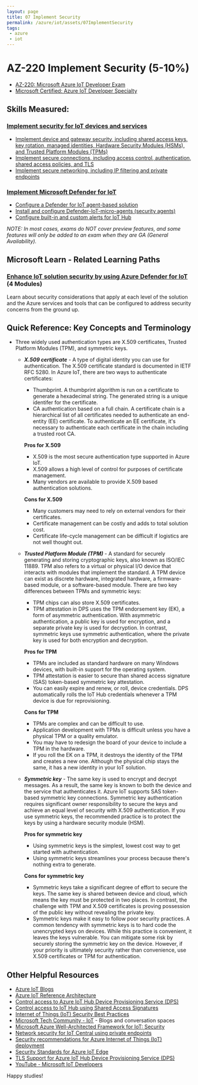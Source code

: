 ```yaml
---
layout: page
title: 07 Implement Security
permalink: /azure/iot/assets/07ImplementSecurity
tags: 
 - azure
 - iot
---
```


# AZ-220 Implement Security (5-10%)

* [AZ-220: Microsoft Azure IoT Developer Exam](https://docs.microsoft.com/en-us/learn/certifications/exams/az-220)
* [Microsoft Certified: Azure IoT Developer Specialty](https://docs.microsoft.com/en-us/learn/certifications/azure-iot-developer-specialty)

## Skills Measured:
### [Implement security for IoT devices and services](https://docs.microsoft.com/azure/architecture/framework/iot/iot-security?wt.mc_id=eventspg_16482_webpage_reactor)

* [Implement device and gateway security, including shared access keys, key rotation, managed identities, Hardware Security Modules (HSMs), and Trusted Platform Modules (TPMs)](https://docs.microsoft.com/azure/iot-fundamentals/iot-security-deployment?wt.mc_id=eventspg_16482_webpage_reactor)
* [Implement secure connections, including access control, authentication, shared access policies, and TLS](https://docs.microsoft.com/azure/iot-hub/iot-hub-devguide-security?wt.mc_id=eventspg_16482_webpage_reactor)
* [Implement secure networking, including IP filtering and private endpoints](https://docs.microsoft.com/azure/iot-hub/virtual-network-support?wt.mc_id=eventspg_16482_webpage_reactor)

### [Implement Microsoft Defender for IoT](https://docs.microsoft.com/azure/defender-for-iot/organizations/overview?wt.mc_id=eventspg_16482_webpage_reactor) 

* [Configure a Defender for IoT agent-based solution](https://docs.microsoft.com/azure/defender-for-iot/device-builders/tutorial-configure-agent-based-solution?wt.mc_id=eventspg_16482_webpage_reactor)
* [Install and configure Defender-IoT-micro-agents (security agents)](https://docs.microsoft.com/azure/defender-for-iot/device-builders/concept-security-module?wt.mc_id=eventspg_16482_webpage_reactor)
* [Configure built-in and custom alerts for IoT Hub](https://docs.microsoft.com/azure/defender-for-iot/device-builders/concept-security-alerts?wt.mc_id=eventspg_16482_webpage_reactor)

*NOTE: In most cases, exams do NOT cover preview features, and some features will only be added to an exam when they are GA (General Availability).*

## Microsoft Learn - Related Learning Paths

### [Enhance IoT solution security by using Azure Defender for IoT](https://docs.microsoft.com/learn/paths/enhance-iot-solution-security-by-using-azure-defender/?wt.mc_id=eventspg_16482_webpage_reactor) (4 Modules)

Learn about security considerations that apply at each level of the solution and the Azure services and tools that can be configured to address security concerns from the ground up.
  
## Quick Reference: Key Concepts and Terminology
* Three widely used authentication types are X.509 certificates, Trusted Platform Modules (TPM), and symmetric keys.
  * ***X.509 certificate*** - A type of digital identity you can use for authentication. The X.509 certificate standard is documented in IETF RFC 5280. In Azure IoT, there are two ways to authenticate certificates:
    * Thumbprint. A thumbprint algorithm is run on a certificate to generate a hexadecimal string. The generated string is a unique identifer for the certificate.
    * CA authentication based on a full chain. A certificate chain is a hierarchical list of all certificates needed to authenticate an end-entity (EE) certificate. To authenticate an EE certificate, it's necessary to authenticate each certificate in the chain including a trusted root CA.
    
    **Pros for X.509**
      * X.509 is the most secure authentication type supported in Azure IoT.
      * X.509 allows a high level of control for purposes of certificate management.
      * Many vendors are available to provide X.509 based authentication solutions.
    
    **Cons for X.509**
      * Many customers may need to rely on external vendors for their certificates.
      * Certificate management can be costly and adds to total solution cost.
      * Certificate life-cycle management can be difficult if logistics are not well thought out.

  * ***Trusted Platform Module (TPM)*** - A standard for securely generating and storing cryptographic keys, also known as ISO/IEC 11889. TPM also refers to a virtual or physical I/O device that interacts with modules that implement the standard. A TPM device can exist as discrete hardware, integrated hardware, a firmware-based module, or a software-based module. There are two key differences between TPMs and symmetric keys:
      * TPM chips can also store X.509 certificates.
      * TPM attestation in DPS uses the TPM endorsement key (EK), a form of asymmetric authentication. With asymmetric authentication, a public key is used for encryption, and a separate private key is used for decryption. In contrast, symmetric keys use symmetric authentication, where the private key is used for both encryption and decryption.

    **Pros for TPM**
      * TPMs are included as standard hardware on many Windows devices, with built-in support for the operating system.
      * TPM attestation is easier to secure than shared access signature (SAS) token-based symmetric key attestation.
      * You can easily expire and renew, or roll, device credentials. DPS automatically rolls the IoT Hub credentials whenever a TPM device is due for reprovisioning.

    **Cons for TPM**
      * TPMs are complex and can be difficult to use.
      * Application development with TPMs is difficult unless you have a physical TPM or a quality emulator.
      * You may have to redesign the board of your device to include a TPM in the hardware.
      * If you roll the EK on a TPM, it destroys the identity of the TPM and creates a new one. Although the physical chip stays the same, it has a new identity in your IoT solution.

  * ***Symmetric key*** - The same key is used to encrypt and decrypt messages. As a result, the same key is known to both the device and the service that authenticates it. Azure IoT supports SAS token-based symmetric key connections. Symmetric key authentication requires significant owner responsibility to secure the keys and achieve an equal level of security with X.509 authentication. If you use symmetric keys, the recommended practice is to protect the keys by using a hardware security module (HSM).

    **Pros for symmetric key**
      * Using symmetric keys is the simplest, lowest cost way to get started with authentication.
      * Using symmetric keys streamlines your process because there's nothing extra to generate.
    
    **Cons for symmetric key**
      * Symmetric keys take a significant degree of effort to secure the keys. The same key is shared between device and cloud, which means the key must be protected in two places. In contrast, the challenge with TPM and X.509 certificates is proving possession of the public key without revealing the private key.
      * Symmetric keys make it easy to follow poor security practices. A common tendency with symmetric keys is to hard code the unencrypted keys on devices. While this practice is convenient, it leaves the keys vulnerable. You can mitigate some risk by securely storing the symmetric key on the device. However, if your priority is ultimately security rather than convenience, use X.509 certificates or TPM for authentication.   
      
## Other Helpful Resources

* [Azure IoT Blogs](https://azure.microsoft.com/blog/topics/internet-of-things?wt.mc_id=eventspg_16482_webpage_reactor)
* [Azure IoT Reference Architecture](https://docs.microsoft.com/azure/architecture/reference-architectures/iot?wt.mc_id=eventspg_16482_webpage_reactor)
* [Control access to Azure IoT Hub Device Provisioning Service (DPS)](https://docs.microsoft.com/azure/iot-dps/concepts-control-access-dps?wt.mc_id=eventspg_16482_webpage_reactor)
* [Control access to IoT Hub using Shared Access Signatures](https://docs.microsoft.com/azure/iot-hub/iot-hub-dev-guide-sas?wt.mc_id=eventspg_16482_webpage_reactor)
* [Internet of Things (IoT) Security Best Practices](https://docs.microsoft.com/azure/iot-fundamentals/iot-security-best-practices?wt.mc_id=eventspg_16482_webpage_reactor)
* [Microsoft Tech Community - IoT](https://techcommunity.microsoft.com/t5/internet-of-things-iot/ct-p/IoT?wt.mc_id=eventspg_16482_webpage_reactor) - Blogs and conversation spaces
* [Microsoft Azure Well-Architected Framework for IoT: Security](https://docs.microsoft.com/azure/architecture/framework/iot/iot-security?wt.mc_id=eventspg_16482_webpage_reactor)
* [Network security for IoT Central using private endpoints](https://docs.microsoft.com/azure/iot-central/core/concepts-private-endpoints?wt.mc_id=eventspg_16482_webpage_reactor)
* [Security recommendations for Azure Internet of Things (IoT) deployment](https://docs.microsoft.com/azure/iot-fundamentals/security-recommendations?wt.mc_id=eventspg_16482_webpage_reactor)
* [Security Standards for Azure IoT Edge](https://docs.microsoft.com/azure/iot-edge/security?wt.mc_id=eventspg_16482_webpage_reactor)
* [TLS Support for Azure IoT Hub Device Provisioning Service (DPS)](https://docs.microsoft.com/azure/iot-dps/tls-support?wt.mc_id=eventspg_16482_webpage_reactor)
* [YouTube - Microsoft IoT Developers](https://www.youtube.com/channel/UCL7wy-iy_V76xxPnrIzGOZQ?wt.mc_id=eventspg_16482_webpage_reactor?wt.mc_id=eventspg_16482_webpage_reactor)

Happy studies!
